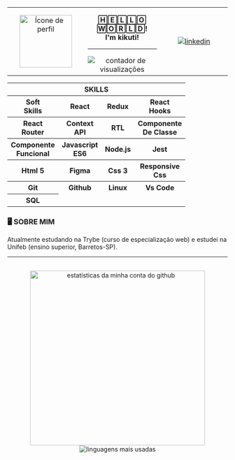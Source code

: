 <table align="center">
  <tr>
    <td width="180" align="center">
      <a href="https://github.com/kikutii">
        <img align="center" width="120px" src="https://avatars.githubusercontent.com/u/12498746?s=400&u=3a18bbe9442e24787a8a37edba6efb8953ce150b&v=4" alt="Ícone de perfil" />
      </a>
    </td>
    <td width="180" align="center">
      <p><b>🄷🄴🄻🄻🄾 🅆🄾🅁🄻🄳!<br/ >I'm kikuti!</b></p>
      <hr />
      <!---https://github.com/antonkomarev/github-profile-views-counter--->
      <img src="https://komarev.com/ghpvc/?username=kikutii&color=7c00ff&label=views&style=flat-square" alt="contador de visualizações"/>
    </td>
    <td width="180" align="center">
      <!---https://shields.io/category/build--->
      <a href="https://www.linkedin.com/in/jo%C3%A3o-victor-kikuti-96a12020a/">
        <img align="center" src="https://img.shields.io/badge/LinkedIn-7c00ff?style=for-the-badge&logo=linkedin&logoColor=fff&labelColor=0fa36b?" alt="linkedin"/>
      </a>
    </td>
  </tr>
</table>

<div align="center">
  <table>
    <tr>
      <th align="center" colspan="6">SKILLS</th>
    </tr>
    <tr>
      <th>Soft<br/>Skills</th>
      <th>React</th>
      <th>Redux</th>
      <th>React<br/>Hooks</th>
    <tr>
      <th>React<br/>Router</th>
      <th>Context<br/>API</th>
      <th>RTL</th>
      <th>Componente<br/>De Classe</th>
    </tr>
    </tr>
    <tr>
      <th>Componente<br/>Funcional</th>
      <th>Javascript<br/>ES6</th>
      <th>Node.js</th>
      <th>Jest</th>
    </tr>
    <tr>
      <th>Html 5</th>
      <th>Figma</th>
      <th>Css 3</th>
      <th>Responsive<br/>Css</th>
    </tr>
    <tr>
      <th>Git</th>
      <th>Github</th>
      <th>Linux</th>
      <th>Vs Code</th>
    </tr>
    <tr>
      <th>SQL</th>
    </tr>
  </table>
  <h3 align="left">🖥️ SOBRE MIM</h3>

  <p align="left">Atualmente estudando na Trybe (curso de especialização web) e estudei na Unifeb (ensino superior, Barretos-SP).</p>
</div>

<hr />

<div align="center">
  <br />

  <img align="center" width="400px" src="https://github-readme-stats.vercel.app/api?username=kikutii&show_icons=true&theme=dark&title_color=7c00ff&text_color=fff&icon_color=7c00ff&bg_color=0d1117&locale=en&border_radius=8&cache_seconds=1800" alt="estatísticas da minha conta do github"/>

  <img align="center" src="https://github-readme-stats.vercel.app/api/top-langs/?username=kikutii&layout=compact&text_color=fff&bg_color=0d1117&locale=en&border_radius=8&cache_seconds=1800&theme=dark&title_color=7c00ff&custom_title=Linguagens Mais Usadas" alt="linguagens mais usadas"/>
</div>
